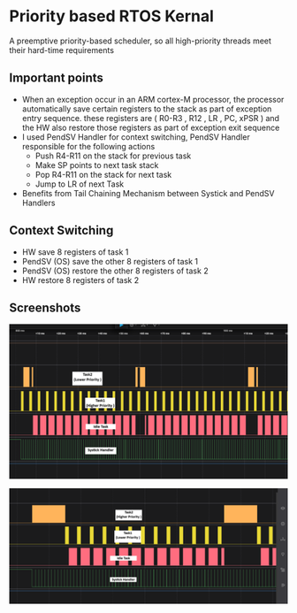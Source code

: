 # Priority based RTOS Kernal
A preemptive priority-based scheduler, so all high-priority threads meet their hard-time requirements

## Important points
- When an exception occur in an ARM cortex-M processor, the processor automatically save certain registers to the stack as part of exception entry sequence. these registers are ( R0-R3 , R12 , LR , PC, xPSR ) and the HW also restore those registers as part of exception exit sequence
- I used PendSV Handler for context switching, PendSV Handler responsible for the following actions
    * Push R4-R11 on the stack for previous task
    * Make SP points to next task stack
    * Pop R4-R11 on the stack for next task
    * Jump to LR of next Task
- Benefits from Tail Chaining Mechanism between Systick and PendSV Handlers

## Context Switching 
- HW save 8 registers of task 1 
- PendSV (OS) save the other 8 registers of task 1
- PendSV (OS) restore the other 8 registers of task 2
- HW restore 8 registers of task 2 
## Screenshots 
![screenshot](IMG/t.png)

![screenshot](IMG/t2.png)

